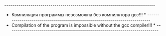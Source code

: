 *---------------------------------------------------------------------------*
* Компиляция программы невозможна без компилятора gcc!!!					 *
*---------------------------------------------------------------------------*
* Compilation of the program is impossible without the gcc compiler!!!		 *
*---------------------------------------------------------------------------*
